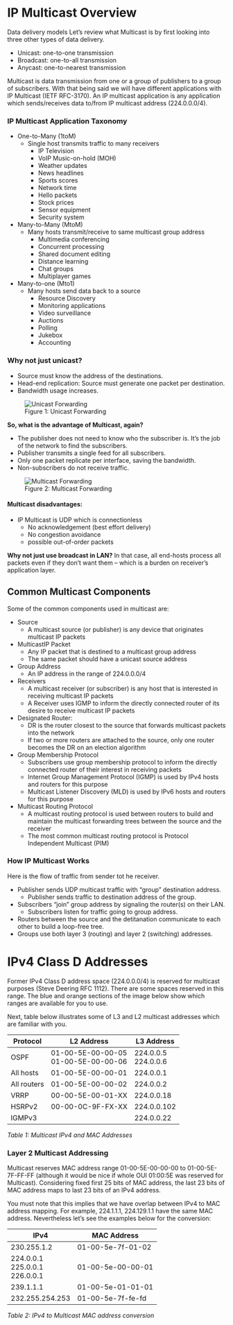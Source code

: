 # IP Multicast Overview

Data delivery models
Let’s review what Multicast is by first looking into three other types of data delivery.

* Unicast: one-to-one transmission
* Broadcast: one-to-all transmission
* Anycast: one-to-nearest transmission

Multicast is data transmission from one or a group of publishers to a group of subscribers. With that being said we will have different applications with IP Multicast (IETF RFC-3170). An IP multicast application is any application which sends/receives data to/from IP multicast address (224.0.0.0/4).

### IP Multicast Application Taxonomy

* One-to-Many (1toM)
  * Single host transmits traffic to many receivers
    * IP Television
    * VoIP Music-on-hold (MOH)
    * Weather updates
    * News headlines
    * Sports scores
    * Network time
    * Hello packets
    * Stock prices
    * Sensor equipment
    * Security system
* Many-to-Many (MtoM)
  * Many hosts transmit/receive to same multicast group address
    * Multimedia conferencing
    * Concurrent processing
    * Shared document editing
    * Distance learning
    * Chat groups
    * Multiplayer games
* Many-to-one (Mto1)
  * Many hosts send data back to a source
    * Resource Discovery
    * Monitoring applications
    * Video surveillance
    * Auctions
    * Polling
    * Jukebox
    * Accounting

### Why not just unicast?

* Source must know the address of the destinations.
* Head-end replication: Source must generate one packet per destination.
* Bandwidth usage increases.

<figure>
  <img src="https://user-images.githubusercontent.com/31813625/235561042-747c3106-6d30-4636-b325-8b28b45d73a9.png" alt="Unicast Forwarding">
  <figcaption>Figure 1: Unicast Forwarding</figcaption>
</figure>


**So, what is the advantage of Multicast, again?**

* The publisher does not need to know who the subscriber is. It’s the job of the network to find the subscribers.
* Publisher transmits a single feed for all subscribers.
* Only one packet replicate per interface, saving the bandwidth.
* Non-subscribers do not receive traffic.

<figure>
  <img src="https://user-images.githubusercontent.com/31813625/235561218-cba5347b-3985-4116-aa19-715a85739c9b.png" alt="Multicast Forwarding">
  <figcaption>Figure 2: Multicast Forwarding</figcaption>
</figure>


#### Multicast disadvantages:

* IP Multicast is UDP which is connectionless
  * No acknowledgement (best effort delivery)
  * No congestion avoidance
  * possible out-of-order packets

**Why not just use broadcast in LAN?** In that case, all end-hosts process all packets even if they don’t want them – which is a burden on receiver’s application layer.

## Common Multicast Components

Some of the common components used in multicast are:
  * Source
    * A multicast source (or publisher) is any device that originates multicast IP packets
  * MulticastIP Packet
    * Any IP packet that is destined to a multicast group address
    * The same packet should have a unicast source address
  * Group Address
    * An IP address in the range of 224.0.0.0/4
  * Receivers
    * A multicast receiver (or subscriber) is any host that is interested in receiving multicast IP packets
    * A Receiver uses IGMP to inform the directly connected router of its desire to receive multicast IP packets
  * Designated Router:
    * DR is the router closest to the source that forwards multicast packets into the network
    * If two or more routers are attached to the source, only one router becomes the DR on an election algorithm
  * Group Membership Protocol
    * Subscribers use group membership protocol to inform the directly connected router of their interest in receiving packets
    * Internet Group Management Protocol (IGMP) is used by IPv4 hosts and routers for this purpose
    * Multicast Listener Discovery (MLD) is used by IPv6 hosts and routers for this purpose
  * Multicast Routing Protocol
    * A multicast routing protocol is used between routers to build and maintain the multicast forwarding trees between the source and the receiver
    * The most common multicast routing protocol is Protocol Independent Multicast (PIM)

### How IP Multicast Works

Here is the flow of traffic from sender tot he receiver.

* Publisher sends UDP multicast traffic with “group” destination address.
  * Publisher sends traffic to destination address of the group.
* Subscribers “join” group address by signaling the router(s) on their LAN.
  * Subscribers listen for traffic going to group address.
* Routers between the source and the detitanation communicate to each other to build a loop-free tree.
* Groups use both layer 3 (routing) and layer 2 (switching) addresses.

# IPv4 Class D Addresses

Former IPv4 Class D address space (224.0.0.0/4) is reserved for multicast purposes (Steve Deering RFC 1112). There are some spaces reserved in this range. The blue and orange sections of the image below show which ranges are available for you to use.

Next, table below illustrates some of L3 and L2 multicast addresses which are familiar with you.

| Protocol    | L2 Address                             | L3 Address             |
| ----------- | -------------------------------------- | ---------------------- |
| OSPF        | 01-00-5E-00-00-05<br>01-00-5E-00-00-06 | 224.0.0.5<br>224.0.0.6 |
| All hosts   | 01-00-5E-00-00-01                      | 224.0.0.1              |
| All routers | 01-00-5E-00-00-02                      | 224.0.0.2              |
| VRRP        | 00-00-5E-00-01-XX                      | 224.0.0.18             |
| HSRPv2      | 00-00-0C-9F-FX-XX                      | 224.0.0.102            |
| IGMPv3      |                                        | 224.0.0.22             |

*Table 1: Multicast IPv4 and MAC Addresses* 

### Layer 2 Multicast Addressing

Multicast reserves MAC address range 01-00-5E-00-00-00 to 01-00-5E-7F-FF-FF (although it would be nice if whole OUI 01:00:5E was reserved for Multicast). Considering fixed first 25 bits of MAC address, the last 23 bits of MAC address maps to last 23 bits of an IPv4 address.

You must note that this implies that we have overlap between IPv4 to MAC address mapping. For example, 224.1.1.1, 224.129.1.1 have the same MAC address. Nevertheless let’s see the examples below for the conversion:

| IPv4                                | MAC Address       |
| ----------------------------------- | ----------------- |
| 230.255.1.2                         | 01-00-5e-7f-01-02 |
| 224.0.0.1<br>225.0.0.1<br>226.0.0.1 | 01-00-5e-00-00-01 |
| 239.1.1.1                           | 01-00-5e-01-01-01 |
| 232.255.254.253                     | 01-00-5e-7f-fe-fd |

*Table 2: IPv4 to Multicast MAC address conversion*